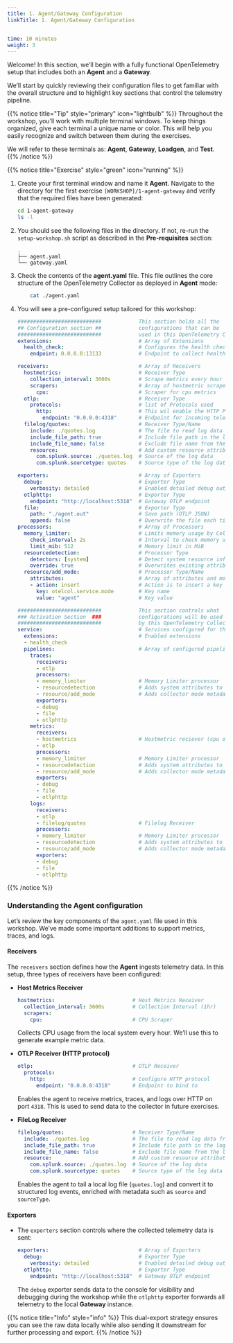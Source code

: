 ```yaml
---
title: 1. Agent/Gateway Configuration
linkTitle: 1. Agent/Gateway Configuration


time: 10 minutes
weight: 3
---
```

Welcome! In this section, we’ll begin with a fully functional OpenTelemetry setup that includes both an **Agent** and a **Gateway**.

We’ll start by quickly reviewing their configuration files to get familiar with the overall structure and to highlight key sections that control the telemetry pipeline.

{{% notice title="Tip" style="primary" icon="lightbulb" %}}
Throughout the workshop, you’ll work with multiple terminal windows. To keep things organized, give each terminal a unique name or color. This will help you easily recognize and switch between them during the exercises.

We will refer to these terminals as: **Agent**, **Gateway**, **Loadgen**, and **Test**.
{{% /notice %}}

{{% notice title="Exercise" style="green" icon="running" %}}

1. Create your first terminal window and name it **Agent**. Navigate to the directory for the first exercise `[WORKSHOP]/1-agent-gateway` and verify that the required files have been generated:

    ```bash
    cd 1-agent-gateway
    ls -l
    ```
  
2. You should see the following files in the directory. If not, re-run the `setup-workshop.sh` script as described in the **Pre-requisites** section:

    ```text { title="Directory Structure" }
    .
    ├── agent.yaml
    └── gateway.yaml
    ```

3. Check the contents of the **agent.yaml** file. This file outlines the core structure of the OpenTelemetry Collector as deployed in **Agent** mode:

    ```bash
        cat ./agent.yaml
    ```

4. You will see a pre-configured setup tailored for this workshop:

    ```yaml { title="agent.yaml" }
    ###########################            This section holds all the
    ## Configuration section ##            configurations that can be 
    ###########################            used in this OpenTelemetry Collector
    extensions:                            # Array of Extensions
      health_check:                        # Configures the health check extension
        endpoint: 0.0.0.0:13133            # Endpoint to collect health check data

    receivers:                             # Array of Receivers
      hostmetrics:                         # Receiver Type
        collection_interval: 3600s         # Scrape metrics every hour
        scrapers:                          # Array of hostmetric scrapers
          cpu:                             # Scraper for cpu metrics
      otlp:                                # Receiver Type
        protocols:                         # list of Protocols used 
          http:                            # This wil enable the HTTP Protocol
            endpoint: "0.0.0.0:4318"       # Endpoint for incoming telemetry data 
      filelog/quotes:                      # Receiver Type/Name
        include: ./quotes.log              # The file to read log data from
        include_file_path: true            # Include file path in the log data
        include_file_name: false           # Exclude file name from the log data
        resource:                          # Add custom resource attributes
          com.splunk.source: ./quotes.log  # Source of the log data
          com.splunk.sourcetype: quotes    # Source type of the log data

    exporters:                             # Array of Exporters
      debug:                               # Exporter Type
        verbosity: detailed                # Enabled detailed debug output
      otlphttp:                            # Exporter Type
        endpoint: "http://localhost:5318"  # Gateway OTLP endpoint  
      file:                                # Exporter Type
        path: "./agent.out"                # Save path (OTLP JSON)
        append: false                      # Overwrite the file each time
    processors:                            # Array of Processors
      memory_limiter:                      # Limits memory usage by Collectors pipeline
        check_interval: 2s                 # Interval to check memory usage
        limit_mib: 512                     # Memory limit in MiB
      resourcedetection:                   # Processor Type
        detectors: [system]                # Detect system resource information
        override: true                     # Overwrites existing attributes
      resource/add_mode:                   # Processor Type/Name
        attributes:                        # Array of attributes and modifications
        - action: insert                   # Action is to insert a key
          key: otelcol.service.mode        # Key name
          value: "agent"                   # Key value

    ###########################            This section controls what
    ### Activation Section  ###            configurations will be used
    ###########################            by this OpenTelemetry Collector
    service:                               # Services configured for this Collector
      extensions:                          # Enabled extensions
      - health_check
      pipelines:                           # Array of configured pipelines
        traces:
          receivers:
          - otlp
          processors:
          - memory_limiter                 # Memory Limiter processor
          - resourcedetection              # Adds system attributes to the data
          - resource/add_mode              # Adds collector mode metadata
          exporters:
          - debug
          - file
          - otlphttp
        metrics:
          receivers:
          - hostmetrics                    # Hostmetric reciever (cpu only)
          - otlp
          processors:
          - memory_limiter                 # Memory Limiter processor
          - resourcedetection              # Adds system attributes to the data
          - resource/add_mode              # Adds collector mode metadata
          exporters:
          - debug
          - file
          - otlphttp
        logs:
          receivers:
          - otlp
          - filelog/quotes                 # Filelog Receiver
          processors:
          - memory_limiter                 # Memory Limiter processor
          - resourcedetection              # Adds system attributes to the data
          - resource/add_mode              # Adds collector mode metadata
          exporters:
          - debug
          - file
          - otlphttp
    ```

{{% /notice %}}

### Understanding the Agent configuration

Let’s review the key components of the `agent.yaml` file used in this workshop. We’ve made some important additions to support metrics, traces, and logs.

#### Receivers

The `receivers` section defines how the **Agent** ingests telemetry data. In this setup, three types of receivers have been configured:

* **Host Metrics Receiver**

  ```yaml
  hostmetrics:                         # Host Metrics Receiver
    collection_interval: 3600s         # Collection Interval (1hr)
    scrapers:
      cpu:                             # CPU Scraper
  ```

  Collects CPU usage from the local system every hour. We’ll use this to generate example metric data.

* **OTLP Receiver (HTTP protocol)**

  ```yaml
  otlp:                                # OTLP Receiver
    protocols:
      http:                            # Configure HTTP protocol
        endpoint: "0.0.0.0:4318"       # Endpoint to bind to
  ```

  Enables the agent to receive metrics, traces, and logs over HTTP on port `4318`.  This is used to send data to the collector in future exercises.

* **FileLog Receiver**

  ```yaml
  filelog/quotes:                      # Receiver Type/Name
    include: ./quotes.log              # The file to read log data from
    include_file_path: true            # Include file path in the log data
    include_file_name: false           # Exclude file name from the log data
    resource:                          # Add custom resource attributes
      com.splunk.source: ./quotes.log  # Source of the log data
      com.splunk.sourcetype: quotes    # Source type of the log data
  ```

  Enables the agent to tail a local log file (`quotes.log`) and convert it to structured log events, enriched with metadata such as `source` and `sourceType`.

#### Exporters

* The `exporters` section controls where the collected telemetry data is sent:

  ```yaml
  exporters:                             # Array of Exporters
    debug:                               # Exporter Type
      verbosity: detailed                # Enabled detailed debug output
    otlphttp:                            # Exporter Type
      endpoint: "http://localhost:5318"  # Gateway OTLP endpoint  
  ```

  The `debug` exporter sends data to the console for visibility and debugging during the workshop while the `otlphttp` exporter forwards all telemetry to the local **Gateway** instance.

{{% notice title="Info" style="info" %}}
This dual-export strategy ensures you can see the raw data locally while also sending it downstream for further processing and export.
{{% /notice %}}
